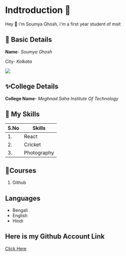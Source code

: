 # Indtroduction 💖

Hey 👋 i'm Soumya Ghosh, i'm a first year student of msit

## 💠 Basic Details

**Name**- *Soumya Ghosh*

City- *Kolkata*

<img src="https://img.icons8.com/bubbles/50/000000/kolkata.png"/>

## ✨College Details
**College Name**- *Meghnad Saha Institute Of Technology*

## 🚀 My Skills

| S.No | Skills |
| --- | --- |
| 1. | React |
| 2. | Cricket |
| 3. | Photography |

## 🎇Courses

1. Github

## Languages
- Bengali
- English
- Hindi

## Here is my Github Account Link

[Click Here](https://github.com/soumyag001)
